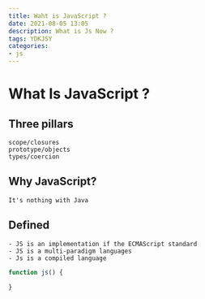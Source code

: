 ```yaml
---
title: Waht is JavaScript ?
date: 2021-08-05 13:05
description: What is Js Now ?
tags: YDKJSY
categories:
- js
---
```


# What Is JavaScript ?

## Three pillars
    scope/closures
    prototype/objects
    types/coercion
    
## Why JavaScript?
    It's nothing with Java

## Defined

    - JS is an implementation if the ECMAScript standard
    - JS is a multi-paradigm languages
    - Js is a compiled language

```js
function js() {
    
}
```
